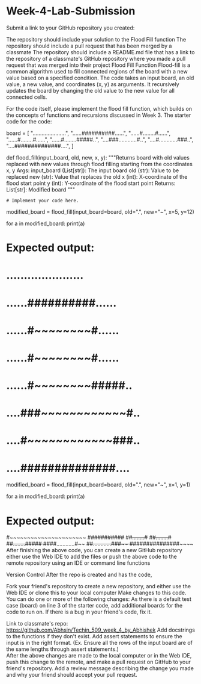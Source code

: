 # Week-4-Lab-Submission

Submit a link to your GitHub repository you created:

The repository should include your solution to the Flood Fill function
The repository should include a pull request that has been merged by a classmate
The repository should include a README.md file that has a link to the repository of a classmate's GitHub repository where you made a pull request that was merged into their project
Flood Fill Function
Flood-fill is a common algorithm used to fill connected regions of the board with a new value based on a specified condition. The code takes an input board, an old value, a new value, and coordinates (x, y) as arguments. It recursively updates the board by changing the old value to the new value for all connected cells.

For the code itself, please implement the flood fill function, which builds on the concepts of functions and recursions discussed in Week 3. The starter code for the code:

board = [
    "......................",
    "......##########......",
    "......#........#......",
    "......#........#......",
    "......#........#####..",
    "....###............#..",
    "....#............###..",
    "....##############....",
]


def flood_fill(input_board, old, new, x, y):
    """Returns board with old values replaced with new values
    through flood filling starting from the coordinates x, y
    Args:
        input_board (List[str]): The input board
        old (str): Value to be replaced
        new (str): Value that replaces the old
        x (int): X-coordinate of the flood start point
        y (int): Y-coordinate of the flood start point
    Returns:
        List[str]: Modified board
    """

    # Implement your code here.


modified_board = flood_fill(input_board=board, old=".", new="~", x=5, y=12)

for a in modified_board:
    print(a)

# Expected output:
# ......................
# ......##########......
# ......#~~~~~~~~#......
# ......#~~~~~~~~#......
# ......#~~~~~~~~#####..
# ....###~~~~~~~~~~~~#..
# ....#~~~~~~~~~~~~###..
# ....##############....

modified_board = flood_fill(input_board=board, old=".", new="~", x=1, y=1)

for a in modified_board:
    print(a)

# Expected output:
#~~~~~~~~~~~~~~~~~~~~~~
#~~~~~~##########~~~~~~
#~~~~~~#........#~~~~~~
#~~~~~~#........#~~~~~~
#~~~~~~#........#####~~
#~~~~###............#~~
#~~~~#............###~~
#~~~~##############~~~~
After finishing the above code, you can create a new GitHub repository either use the Web IDE to add the files or push the above code to the remote repository using an IDE or command line functions

Version Control
After the repo is created and has the code,

Fork your friend's repository to create a new repository, and either use the Web IDE or clone this to your local computer
Make changes to this code. You can do one or more of the following changes:
As there is a default test case (board) on line 3 of the starter code, add additional boards for the code to run on.
If there is a bug in your friend's code, fix it.

Link to classmate's repo: https://github.com/Abhsin/Techin_509_week_4_by_Abhishek
Add docstrings to the functions if they don't exist.
Add assert statements to ensure the input is in the right format. (Ex. Ensure all the rows of the input board are of the same lengths through assert statements.)  
After the above changes are made to the local computer or in the Web IDE, push this change to the remote, and make a pull request on GitHub to your friend's repository. Add a review message describing the change you made and why your friend should accept your pull request.
